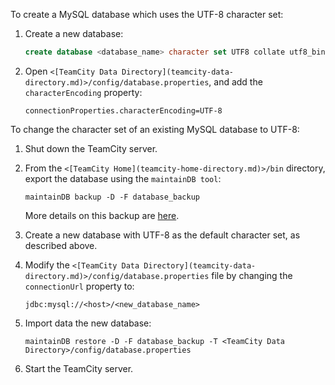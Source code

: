 [//]: # (title: Configuring UTF8 Character Set for MySQL)
[//]: # (auxiliary-id: Configuring UTF8 Character Set for MySQL)

[//]: # (Internal note. Do not delete. "Configuring UTF8 Character Set for MySQLd89e3.txt")
[//]: # (Internal note. Do not delete. "Configuring UTF8 Character Set for MySQLd89e8.txt")  

To create a MySQL database which uses the UTF-8 character set:
	
1. Create a new database:

    ```SQL
    create database <database_name> character set UTF8 collate utf8_bin
    ```
	
2. Open `<[TeamCity Data Directory](teamcity-data-directory.md)>/config/database.properties`, and add the `characterEncoding` property:
  
    ```Plain Text
    connectionProperties.characterEncoding=UTF-8
    ```
 
To change the character set of an existing MySQL database to UTF-8:
	
1. Shut down the TeamCity server.
2. From the `<[TeamCity Home](teamcity-home-directory.md)>/bin` directory, export the database using the `maintainDB tool`:
    
    ```Plain Text
    maintainDB backup -D -F database_backup
    ```

    More details on this backup are [here](creating-backup-via-maintaindb-command-line-tool.md#Performing+TeamCity+Data+Backup+with+maintainDB+Utility).
3. Create a new database with UTF-8 as the default character set, as described above.
4. Modify the `<[TeamCity Data Directory](teamcity-data-directory.md)>/config/database.properties` file by changing the `connectionUrl` property to:
        
    ```Plain Text
    jdbc:mysql://<host>/<new_database_name>
    ```
5. Import data the new database:

    ```Plain Text
    maintainDB restore -D -F database_backup -T <TeamCity Data Directory>/config/database.properties
    ```
6. Start the TeamCity server.
